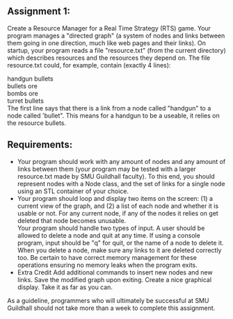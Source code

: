 Assignment 1:  
-------------------  
Create a Resource Manager for a Real Time Strategy (RTS) game. Your program manages a "directed graph" (a system of nodes and links between them going in one direction, much like web pages and their links). On startup, your program reads a file "resource.txt" (from the current directory) which describes resources and the resources they depend on. The file resource.txt could, for example, contain (exactly 4 lines):  

handgun bullets  
bullets ore  
bombs ore  
turret bullets  
The first line says that there is a link from a node called "handgun" to a node called 'bullet". This means for a handgun to be a useable, it relies on the resource bullets.  


Requirements:  
-------------------  
- Your program should work with any amount of nodes and any amount of links between them (your program may be tested with a larger resource.txt made by SMU Guildhall faculty). To this end, you should represent nodes with a Node class, and the set of links for a single node using an STL container of your choice.  
- Your program should loop and display two items on the screen: (1) a current view of the graph, and (2) a list of each node and whether it is usable or not. For any current node, if any of the nodes it relies on get deleted that node becomes unusable.  
Your program should handle two types of input. A user should be allowed to delete a node and quit at any time. If using a console program, input should be "q" for quit, or the name of a node to delete it. When you delete a node, make sure any links to it are deleted correctly too. Be certain to have correct memory management for these operations ensuring no memory leaks when the program exits.  
- Extra Credit
Add additional commands to insert new nodes and new links. Save the modified graph upon exiting. Create a nice graphical display. Take it as far as you can.  

As a guideline, programmers who will ultimately be successful at SMU Guildhall should not take more than a week to complete this assignment.  
